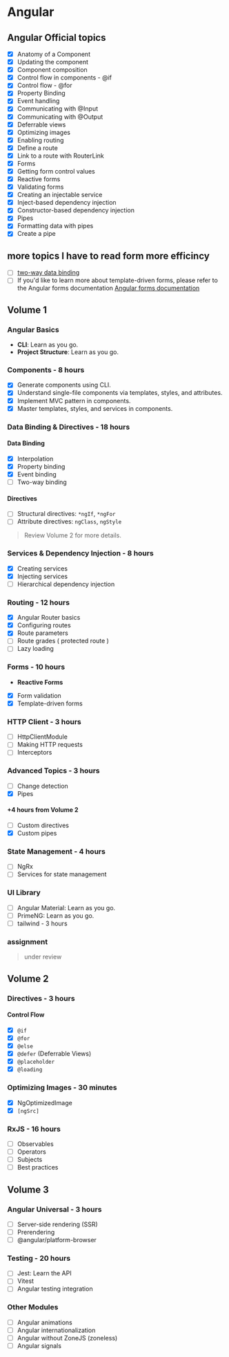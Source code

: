 # Angular

## Angular Official topics

- [x] Anatomy of a Component
- [x] Updating the component
- [x] Component composition
- [x] Control flow in components - @if
- [x] Control flow - @for
- [x] Property Binding
- [x] Event handling
- [x] Communicating with @Input
- [x] Communicating with @Output
- [x] Deferrable views
- [x] Optimizing images
- [x] Enabling routing
- [x] Define a route
- [x] Link to a route with RouterLink
- [x] Forms
- [x] Getting form control values
- [x] Reactive forms
- [x] Validating forms
- [x] Creating an injectable service
- [x] Inject-based dependency injection
- [x] Constructor-based dependency injection
- [x] Pipes
- [x] Formatting data with pipes
- [x] Create a pipe

## more topics I have to read form more efficincy

- [ ] [two-way data binding](https://angular.dev/guide/templates/two-way-binding)
- [ ] If you'd like to learn more about template-driven forms, please refer to the Angular forms documentation [Angular forms documentation](https://angular.dev/guide/forms/reactive-forms)

## Volume 1

### Angular Basics

- **CLI**: Learn as you go.
- **Project Structure**: Learn as you go.

### Components - 8 hours

- [x] Generate components using CLI.
- [x] Understand single-file components via templates, styles, and attributes.
- [x] Implement MVC pattern in components.
- [x] Master templates, styles, and services in components.

### Data Binding & Directives - 18 hours

#### Data Binding

- [x] Interpolation
- [x] Property binding
- [x] Event binding
- [ ] Two-way binding

#### Directives

- [ ] Structural directives: `*ngIf`, `*ngFor`
- [ ] Attribute directives: `ngClass`, `ngStyle`

> Review Volume 2 for more details.

### Services & Dependency Injection - 8 hours

- [x] Creating services
- [x] Injecting services
- [ ] Hierarchical dependency injection

### Routing - 12 hours

- [x] Angular Router basics
- [x] Configuring routes
- [x] Route parameters
- [ ] Route grades ( protected route )
- [ ] Lazy loading

### Forms - 10 hours

- **Reactive Forms**
- [x] Form validation
- [x] Template-driven forms

### HTTP Client - 3 hours

- [ ] HttpClientModule
- [ ] Making HTTP requests
- [ ] Interceptors

### Advanced Topics - 3 hours

- [ ] Change detection
- [x] Pipes

#### +4 hours from Volume 2

- [ ] Custom directives
- [x] Custom pipes

### State Management - 4 hours

- [ ] NgRx
- [ ] Services for state management

### UI Library

- [ ] Angular Material: Learn as you go.
- [ ] PrimeNG: Learn as you go.
- [ ] tailwind - 3 hours

### assignment

> under review

## Volume 2

### Directives - 3 hours

#### Control Flow

- [x] `@if`
- [x] `@for`
- [x] `@else`
- [x] `@defer` (Deferrable Views)
- [x] `@placeholder`
- [x] `@loading`

### Optimizing Images - 30 minutes

- [x] NgOptimizedImage
- [x] `[ngSrc]`

### RxJS - 16 hours

- [ ] Observables
- [ ] Operators
- [ ] Subjects
- [ ] Best practices

## Volume 3

### Angular Universal - 3 hours

- [ ] Server-side rendering (SSR)
- [ ] Prerendering
- [ ] @angular/platform-browser

### Testing - 20 hours

- [ ] Jest: Learn the API
- [ ] Vitest
- [ ] Angular testing integration

### Other Modules

- [ ] Angular animations
- [ ] Angular internationalization
- [ ] Angular without ZoneJS (zoneless)
- [ ] Angular signals
